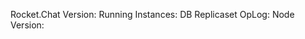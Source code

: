 <!-- INSTRUCTION: Complete the information below from your Administration page -->

Rocket.Chat Version: 
Running Instances: 
DB Replicaset OpLog:
Node Version:
